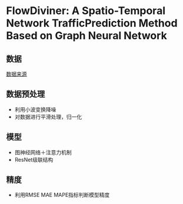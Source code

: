 # **FlowDiviner: A Spatio-Temporal Network TrafficPrediction Method Based on Graph Neural Network**

## 数据
[数据来源](http://sndlib.zib.de/home.action)

## 数据预处理

* 利用小波变换降噪
* 对数据进行平滑处理，归一化

## 模型
* 图神经网络＋注意力机制
* ResNet级联结构

## 精度
* 利用RMSE MAE MAPE指标判断模型精度

